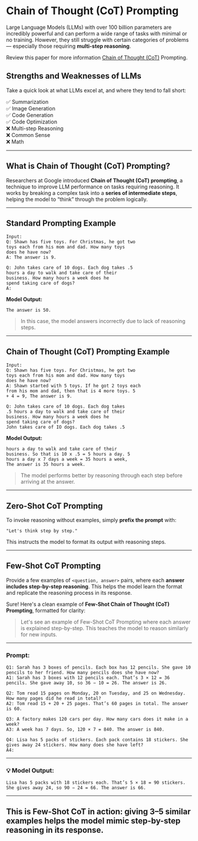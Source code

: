 # Chain of Thought (CoT) Prompting

Large Language Models (LLMs) with over 100 billion parameters are incredibly powerful and can perform a wide range of tasks with minimal or no training. However, they still struggle with certain categories of problems — especially those requiring **multi-step reasoning**.

Review this paper for more information [Chain of Thought (CoT)](https://arxiv.org/pdf/2201.11903v1) Prompting.

## Strengths and Weaknesses of LLMs

Take a quick look at what LLMs excel at, and where they tend to fall short:

✅ Summarization  
✅ Image Generation  
✅ Code Generation  
✅ Code Optimization  
❌ Multi-step Reasoning  
❌ Common Sense  
❌ Math

---

## What is Chain of Thought (CoT) Prompting?

Researchers at Google introduced **Chain of Thought (CoT) prompting**, a technique to improve LLM performance on tasks requiring reasoning. It works by breaking a complex task into a **series of intermediate steps**, helping the model to “think” through the problem logically.

---

## Standard Prompting Example

```text
Input:
Q: Shawn has five toys. For Christmas, he got two
toys each from his mom and dad. How many toys
does he have now?
A: The answer is 9.

Q: John takes care of 10 dogs. Each dog takes .5
hours a day to walk and take care of their
business. How many hours a week does he
spend taking care of dogs?
A:
```

**Model Output:**
```
The answer is 50.
```

> In this case, the model answers incorrectly due to lack of reasoning steps.

---

## Chain of Thought (CoT) Prompting Example

```text
Input:
Q: Shawn has five toys. For Christmas, he got two
toys each from his mom and dad. How many toys
does he have now?
A: Shawn started with 5 toys. If he got 2 toys each
from his mom and dad, then that is 4 more toys. 5
+ 4 = 9, The answer is 9.

Q: John takes care of 10 dogs. Each dog takes
.5 hours a day to walk and take care of their
business. How many hours a week does he
spend taking care of dogs?
John takes care of IO dogs. Each dog takes .5
```

**Model Output:**
```
hours a day to walk and take care of their
business. So that is 10 x .5 = 5 hours a day. 5
hours a day x 7 days a week = 35 hours a week,
The answer is 35 hours a week.
```

> The model performs better by reasoning through each step before arriving at the answer.

---

## Zero-Shot CoT Prompting

To invoke reasoning without examples, simply **prefix the prompt** with:

```
"Let's think step by step."
```

This instructs the model to format its output with reasoning steps.

---

## Few-Shot CoT Prompting

Provide a few examples of `<question, answer>` pairs, where each **answer includes step-by-step reasoning**. This helps the model learn the format and replicate the reasoning process in its response.

Sure! Here's a clean example of **Few-Shot Chain of Thought (CoT) Prompting**, formatted for clarity:

> Let's see an example of Few-Shot CoT Prompting where each answer is explained step-by-step. This teaches the model to reason similarly for new inputs.

---

### Prompt:
```
Q1: Sarah has 3 boxes of pencils. Each box has 12 pencils. She gave 10 pencils to her friend. How many pencils does she have now?
A1: Sarah has 3 boxes with 12 pencils each. That’s 3 × 12 = 36 pencils. She gave away 10, so 36 − 10 = 26. The answer is 26.

Q2: Tom read 15 pages on Monday, 20 on Tuesday, and 25 on Wednesday. How many pages did he read in total?
A2: Tom read 15 + 20 + 25 pages. That’s 60 pages in total. The answer is 60.

Q3: A factory makes 120 cars per day. How many cars does it make in a week?
A3: A week has 7 days. So, 120 × 7 = 840. The answer is 840.

Q4: Lisa has 5 packs of stickers. Each pack contains 18 stickers. She gives away 24 stickers. How many does she have left?
A4:
```

---

### 💡 Model Output:
```
Lisa has 5 packs with 18 stickers each. That’s 5 × 18 = 90 stickers. She gives away 24, so 90 − 24 = 66. The answer is 66.
```

---

This is Few-Shot CoT in action: giving 3–5 similar examples helps the model mimic step-by-step reasoning in its response.
---